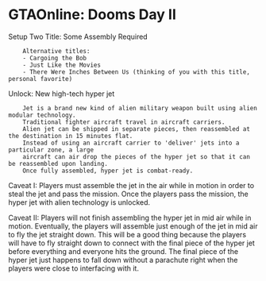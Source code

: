 # GTAOnline: Dooms Day II

Setup Two Title: Some Assembly Required 

        Alternative titles:
        - Cargoing the Bob
        - Just Like the Movies
        - There Were Inches Between Us (thinking of you with this title, personal favorite)

Unlock: New high-tech hyper jet
        
        Jet is a brand new kind of alien military weapon built using alien modular technology.
        Traditional fighter aircraft travel in aircraft carriers.
        Alien jet can be shipped in separate pieces, then reassembled at the destination in 15 minutes flat.
        Instead of using an aircraft carrier to 'deliver' jets into a particular zone, a large
        aircraft can air drop the pieces of the hyper jet so that it can be reassembled upon landing.
        Once fully assembled, hyper jet is combat-ready.

Caveat I: Players must assemble the jet in the air while in motion in order to steal the 
jet and pass the mission. Once the players pass the mission, the hyper jet with alien technology is
unlocked.

Caveat II: Players will not finish assembling the hyper jet in mid air while in motion. Eventually, the 
players will assemble just enough of the jet in mid air to fly the jet straight down. This will be a good thing
because the players will have to fly straight down to connect with the final piece of the hyper jet before 
everything and everyone hits the ground. The final piece of the hyper jet just happens to fall down without a parachute
right when the players were close to interfacing with it.

